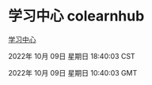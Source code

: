 # 学习中心 colearnhub
[学习中心](http://27.19.33.125:56308/colearnhub/)

2022年 10月 09日 星期日 18:40:03 CST

2022年 10月 09日 星期日 10:40:03 GMT
